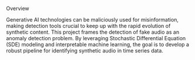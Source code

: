 Overview

Generative AI technologies can be maliciously used for misinformation, making detection tools crucial to keep up with the rapid evolution of synthetic content. This project frames the detection of fake audio as an anomaly detection problem. By leveraging Stochastic Differential Equation (SDE) modeling and interpretable machine learning, the goal is to develop a robust pipeline for identifying synthetic audio in time series data.
